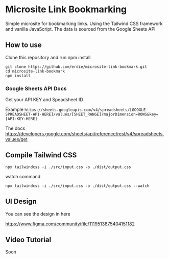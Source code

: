 # Microsite Link Bookmarking

Simple microsite for bookmarking links. Using the Tailwind CSS framework and vanilla JavaScript. The data is sourced from the Google Sheets API

## How to use
Clone this repository and run npm install

```
git clone https://github.com/erdie/microsite-link-bookmark.git
cd microsite-link-bookmark
npm install
```

### Google Sheets API Docs
Get your API KEY and Speadsheet ID

Example ``https://sheets.googleapis.com/v4/spreadsheets/[GOOGLE-SPREADSHEET-API-HERE]/values/[SHEET_RANGE]?majorDimension=ROWS&key=[API-KEY-HERE]``

The docs https://developers.google.com/sheets/api/reference/rest/v4/spreadsheets.values/get

## Compile Tailwind CSS

```
npx tailwindcss -i ./src/input.css -o ./dist/output.css
```

watch command

```
npx tailwindcss -i ./src/input.css -o ./dist/output.css --watch
```

## UI Design
You can see the design in here

https://www.figma.com/community/file/1119513875404151182

## Video Tutorial
Soon
